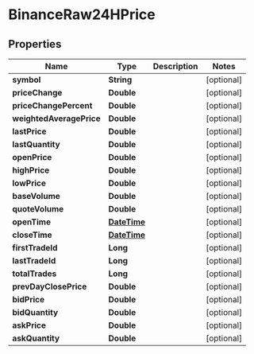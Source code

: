 # BinanceRaw24HPrice

## Properties
Name | Type | Description | Notes
------------ | ------------- | ------------- | -------------
**symbol** | **String** |  |  [optional]
**priceChange** | **Double** |  |  [optional]
**priceChangePercent** | **Double** |  |  [optional]
**weightedAveragePrice** | **Double** |  |  [optional]
**lastPrice** | **Double** |  |  [optional]
**lastQuantity** | **Double** |  |  [optional]
**openPrice** | **Double** |  |  [optional]
**highPrice** | **Double** |  |  [optional]
**lowPrice** | **Double** |  |  [optional]
**baseVolume** | **Double** |  |  [optional]
**quoteVolume** | **Double** |  |  [optional]
**openTime** | [**DateTime**](DateTime.md) |  |  [optional]
**closeTime** | [**DateTime**](DateTime.md) |  |  [optional]
**firstTradeId** | **Long** |  |  [optional]
**lastTradeId** | **Long** |  |  [optional]
**totalTrades** | **Long** |  |  [optional]
**prevDayClosePrice** | **Double** |  |  [optional]
**bidPrice** | **Double** |  |  [optional]
**bidQuantity** | **Double** |  |  [optional]
**askPrice** | **Double** |  |  [optional]
**askQuantity** | **Double** |  |  [optional]
